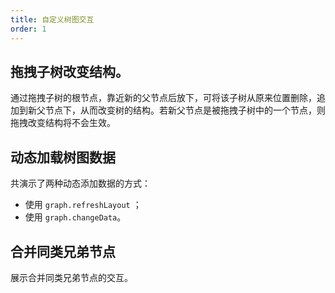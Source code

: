```yaml
---
title: 自定义树图交互
order: 1
---
```



## 拖拽子树改变结构。

通过拖拽子树的根节点，靠近新的父节点后放下，可将该子树从原来位置删除，追加到新父节点下，从而改变树的结构。若新父节点是被拖拽子树中的一个节点，则拖拽改变结构将不会生效。


## 动态加载树图数据

共演示了两种动态添加数据的方式：

- 使用 `graph.refreshLayout` ；
- 使用 `graph.changeData`。

## 合并同类兄弟节点

展示合并同类兄弟节点的交互。